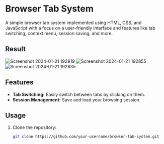 # Browser Tab System

A simple browser tab system implemented using HTML, CSS, and JavaScript with a focus on a user-friendly interface and features like tab switching, context menu, session saving, and more.

## Result
![Screenshot 2024-01-21 192919](https://github.com/rahul-lyukbot/tab_switch_app/assets/101165838/74e285c0-1baf-43b7-8d9f-ad329304d49c)
![Screenshot 2024-01-21 192855](https://github.com/rahul-lyukbot/tab_switch_app/assets/101165838/09b529f1-07a2-4740-802a-c4d908412448)
![Screenshot 2024-01-21 192835](https://github.com/rahul-lyukbot/tab_switch_app/assets/101165838/c02e3958-a55a-4709-bba7-55b1c57f90ed)


## Features

- **Tab Switching:** Easily switch between tabs by clicking on them.
- **Session Management:** Save and load your browsing session.

## Usage

1. Clone the repository:

   ```bash
   git clone https://github.com/your-username/browser-tab-system.git



